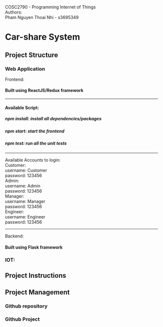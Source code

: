 COSC2790 - Programming Internet of Things <br/>
Authors:<br/>
Pham Nguyen Thoai Nhi - s3695349<br/>
# Car-share System
## Project Structure
### Web Application
Frontend:
#### Built using ReactJS/Redux framework
---
#### Available Script:
##### npm install: install all dependencies/packages
##### npm start: start the frontend <br/>
##### npm test: run all the unit tests <br/>
---
Available Accounts to login:<br/>
Customer: <br/>
    username: Customer <br/>
    password: 123456<br/>
Admin:<br/>
    username: Admin<br/>
    password: 123456<br/>
Manager:<br/>
    username: Manager <br/>
    password: 123456<br/>
Engineer:<br/>
    username: Engineer<br/>
    password: 123456<br/>
___
Backend:
#### Built using Flask framework
### IOT:
## Project Instructions

## Project Management

### Github repository

### Github Project
